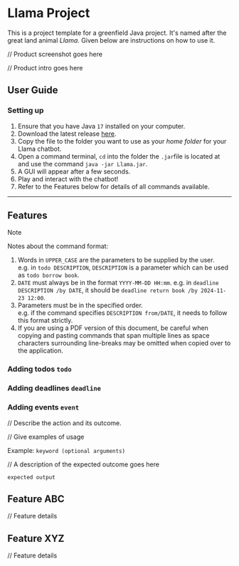 # Llama Project

This is a project template for a greenfield Java project. It's named after the great land animal _Llama_. Given below are instructions on how to use it.

// Product screenshot goes here

// Product intro goes here

## User Guide

### Setting up
1. Ensure that you have Java `17` installed on your computer.
2. Download the latest release [here](https://github.com/bmanara/ip/releases).
3. Copy the file to the folder you want to use as your _home folder_ for your Llama chatbot.
4. Open a command terminal, `cd` into the folder the `.jar`file is located at and use the command `java -jar Llama.jar`.
5. A GUI will appear after a few seconds.
6. Play and interact with the chatbot!
7. Refer to the Features below for details of all commands available.

---
## Features
> [!NOTE]
> Notes about the command format:<br>
> 1. Words in `UPPER_CASE` are the parameters to be supplied by the user.<br>
  e.g. in `todo DESCRIPTION`, `DESCRIPTION` is a parameter which can be used as `todo borrow book`.
> 2. `DATE` must always be in the format `YYYY-MM-DD HH:mm`.
      e.g. in `deadline DESCRIPTION /by DATE`, it should be `deadline return book /by 2024-11-23 12:00`.
> 3. Parameters must be in the specified order.<br>
      e.g. if the command specifies `DESCRIPTION from/DATE`, it needs to follow this format strictly.
> 4. If you are using a PDF version of this document, be careful when copying and pasting commands that span multiple lines as space characters surrounding line-breaks may be omitted when copied over to the application.


### Adding todos `todo`

### Adding deadlines `deadline`

### Adding events `event`

// Describe the action and its outcome.

// Give examples of usage

Example: `keyword (optional arguments)`

// A description of the expected outcome goes here

```
expected output
```

## Feature ABC

// Feature details


## Feature XYZ

// Feature details